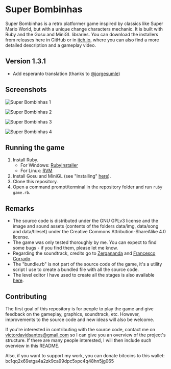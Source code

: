 # Super Bombinhas

Super Bombinhas is a retro platformer game inspired by classics like Super Mario World, but with a unique change characters mechanic. It is built with Ruby and the Gosu and MiniGL libraries.
You can download the installers from releases here in GitHub or in [itch.io](https://victords.itch.io/super-bombinhas), where you can also find a more detailed description and a gameplay video.

## Version 1.3.1

* Add esperanto translation (thanks to [@jorgesumle](https://github.com/jorgesumle))

## Screenshots

![Super Bombinhas 1](https://raw.githubusercontent.com/victords/super-bombinhas/master/screenshot/game-menu.png)

![Super Bombinhas 2](https://raw.githubusercontent.com/victords/super-bombinhas/master/screenshot/map.png)

![Super Bombinhas 3](https://raw.githubusercontent.com/victords/super-bombinhas/master/screenshot/main1.png)

![Super Bombinhas 4](https://raw.githubusercontent.com/victords/super-bombinhas/master/screenshot/main2.png)

## Running the game

1. Install Ruby.
    * For Windows: [RubyInstaller](https://rubyinstaller.org/)
    * For Linux: [RVM](https://rvm.io/)
2. Install Gosu and MiniGL (see "Installing" [here](https://github.com/victords/minigl)).
3. Clone this repository.
4. Open a command prompt/terminal in the repository folder and run `ruby game.rb`.

## Remarks

* The source code is distributed under the GNU GPLv3 license and the image and sound assets (contents of the folders data/img, data/song and data/tileset) under the Creative Commons Attribution-ShareAlike 4.0 license.
* The game was only tested thoroughly by me. You can expect to find some bugs - if you find them, please let me know.
* Regarding the soundtrack, credits go to [Zergananda](https://soundcloud.com/zergananda) and [Francesco Corrado](https://soundcloud.com/franzcorradomusic).
* The "bundle.rb" is not part of the source code of the game, it's a utility script I use to create a bundled file with all the source code.
* The level editor I have used to create all the stages is also available [here](https://github.com/victords/super-bombinhas-editor).

## Contributing

The first goal of this repository is for people to play the game and give feedback on the gameplay, graphics, soundtrack, etc. However, improvements to the source code and new ideas will also be welcome.

If you're interested in contributing with the source code, contact me on [victordavidsantos@gmail.com](mailto:victordavidsantos@gmail.com) so I can give you an overview of the project's structure. If there are many people interested, I will then include such overview in this README.

Also, if you want to support my work, you can donate bitcoins to this wallet: bc1qq2x69etga4a2zk9ca99dpc5xpc4q48hn5jg065
